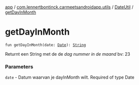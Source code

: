 [app](../../index.md) / [com.lennertbontinck.carmeetsandroidapp.utils](../index.md) / [DateUtil](index.md) / [getDayInMonth](./get-day-in-month.md)

# getDayInMonth

`fun getDayInMonth(date: `[`Date`](http://docs.oracle.com/javase/6/docs/api/java/util/Date.html)`): `[`String`](https://kotlinlang.org/api/latest/jvm/stdlib/kotlin/-string/index.html)

Returnt een String met de de *dag nummer in de maand* bv: 23

### Parameters

`date` - Datum waarvan je dayInMonth wilt. Required of type Date